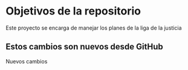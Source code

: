 # Objetivos de la repositorio

Este proyecto se encarga de manejar los planes de la liga de la justicia

## Estos cambios son nuevos desde GitHub

Nuevos cambios
